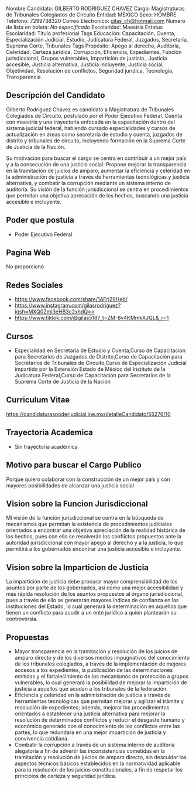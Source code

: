 Nombre Candidato: GILBERTO RODRIGUEZ CHAVEZ
Cargo: Magistraturas de Tribunales Colegiados de Circuito
Entidad: MEXICO
Sexo: HOMBRE
Telefono: 7299738320
Correo Electronico: gilas_ch@hotmail.com
Numero de lista en boleta: *No especificado*
Escolaridad: Maestría
Estatus Escolaridad: Título profesional
Tags Educación: Capacitación, Cuenta, Especialización Judicial, Estudio, Judicatura Federal, Juzgados, Secretaría, Suprema Corte, Tribunales
Tags Propósito: Apego al derecho, Auditoría, Celeridad, Certeza jurídica, Corrupción, Eficiencia, Expedientes, Función jurisdiccional, Grupos vulnerables, Impartición de justicia., Justicia accesible, Justicia alternativa, Justicia incluyente, Justicia social, Objetividad, Resolución de conflictos, Seguridad jurídica, Tecnología, Transparencia


## Descripción del Candidato 

Gilberto Rodriguez Chavez es candidato a Magistratura de Tribunales Colegiados de Circuito, postulado por el Poder Ejecutivo Federal. Cuenta con maestría y una trayectoria enfocada en la capacitación dentro del sistema judicial federal, habiendo cursado especialidades y cursos de actualización en áreas como secretaría de estudio y cuenta, juzgados de distrito y tribunales de circuito, incluyendo formación en la Suprema Corte de Justicia de la Nación.

Su motivación para buscar el cargo se centra en contribuir a un mejor país y a la consecución de una justicia social. Propone mejorar la transparencia en la tramitación de juicios de amparo, aumentar la eficiencia y celeridad en la administración de justicia a través de herramientas tecnológicas y justicia alternativa, y combatir la corrupción mediante un sistema interno de auditoría. Su visión de la función jurisdiccional se centra en procedimientos que permitan una objetiva aprecación de los hechos, buscando una justicia accesible e incluyente.


## Poder que postula

- Poder Ejecutivo Federal


## Pagina Web

No proporcionó


## Redes Sociales

- https://www.facebook.com/share/1AFrj29Heb/
- https://www.instagram.com/gilasrodriguez?igsh=MXQ0Zml3eHB3c2xhdQ==
- https://www.tiktok.com/@gilas518?_t=ZM-8v4KMmkXJQL&_r=1


## Cursos

- Especialidad en Secretaría de Estudio y Cuenta,Curso de Capacitación para Secretarios de Juzgados de Distrito,Curso de Capacitación para Secretarios de Tribunales de Circuito,Curso de Especialización Judicial impartido por la Extensión Estado de México del Instituto de la Judicatura Federal,Curso de Capacitación para Secretarios de la Suprema Corte de Justicia de la Nación


## Curriculum Vitae

https://candidaturaspoderjudicial.ine.mx/detalleCandidato/55276/10


## Trayectoria Academica

- Sin trayectoria académica


## Motivo para buscar el Cargo Publico

Porque quiero colaborar con la construcción de un mejor país y con mayores posibilidades de alcanzar una justicia social


## Vision sobre la Funcion Jurisdiccional

Mi visión de la función jurisdiccional se centra en la búsqueda de mecanismos que permitan la existencia de procedimientos judiciales orientados a encontrar una objetiva apreciación de la realidad histórica de los hechos, pues con ello se resolverán los conflictos propuestos ante la autoridad jurisdiccional con mayor apego al derecho y a la justicia, lo que permitirá a los gobernados encontrar una justicia accesible e incluyente.


## Vision sobre la Imparticion de Justicia

La impartición de justicia debe procurar mayor comprensibilidad de los asuntos por parte de los gobernados, así como una mejor accesibilidad y más rápida resolución de los asuntos propuestos al órgano jurisdiccional, pues a través de ello se generarán mayores índices de confianza en las instituciones del Estado, lo cual generará la determinación en aquellos que tienen un conflicto para acudir a un ente jurídico a quien plantearán su controversia.


## Propuestas

- Mayor transparencia en la tramitación y resolución de los juicios de amparo directo y de los diversos medios impugnativos del conocimiento de los tribunales colegiados, a través de la implementación de mejores accesos a los expedientes, la publicación de las determinaciones emitidas y el fortalecimiento de los mecanismos de protección a grupos vulnerables, lo cual generará la posibilidad de mejorar la impartición de justicia a aquellos que acudan a los tribunales de la federación.
- Eficiencia y celeridad en la administración de justicia a través de herramientas tecnológicas que permitan mejorar y agilizar el trámite y resolución de expedientes; además, mejorar los procedimientos orientados a establecer una justicia alternativa para mejorar la resolución de determinados conflictos y reducir el desgaste humano y económico generado con el conocimiento de los conflictos entre las partes, lo que redundara en una mejor impartición de justicia y convivencia cotidiana.
- Combatir la corrupción a través de un sistema interno de auditoria alegatoria a fin de advertir las inconsistencias cometidas en la tramitación y resolución de juicios de amparo directo, sin descuidar los aspectos técnicos básicos establecidos en la normatividad aplicable para la resolución de los juicios constitucionales, a fin de respetar los principios de certeza y seguridad jurídica.

